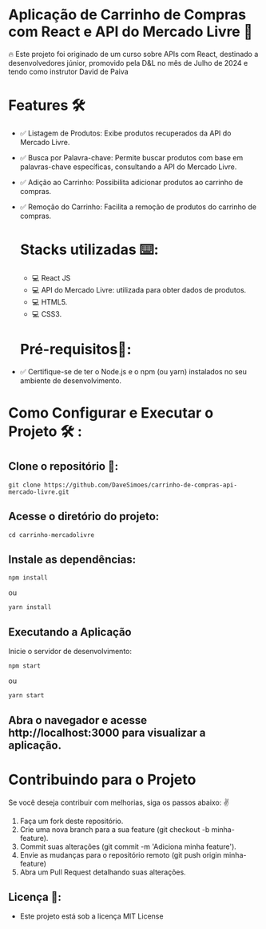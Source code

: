 #  Aplicação de Carrinho de Compras com React e API do Mercado Livre 🚀
🔥 Este projeto foi originado de um curso sobre APIs com React, destinado a desenvolvedores júnior,
promovido pela D&L no mês de Julho de 2024 e tendo como instrutor David de Paiva

# Features  🛠️
- ✅ Listagem de Produtos: Exibe produtos recuperados da API do Mercado Livre.
- ✅ Busca por Palavra-chave: Permite buscar produtos com base em palavras-chave específicas, consultando a API do Mercado Livre.
- ✅ Adição ao Carrinho: Possibilita adicionar produtos ao carrinho de compras.
- ✅ Remoção do Carrinho: Facilita a remoção de produtos do carrinho de compras.

   # Stacks utilizadas ⌨️:

  - 💻 React JS
  - 💻 API do Mercado Livre: utilizada para obter dados de produtos.
  - 💻 HTML5.
  - 💻 CSS3.

  # Pré-requisitos🌟:
- ✅ Certifique-se de ter o Node.js e o npm (ou yarn) instalados no seu ambiente de desenvolvimento.

 # Como Configurar e Executar o Projeto 🛠️ :

 ## Clone o repositório 🌟:
```
git clone https://github.com/DaveSimoes/carrinho-de-compras-api-mercado-livre.git
```

## Acesse o diretório do projeto:

```
cd carrinho-mercadolivre 
```
## Instale as dependências:

```
npm install
```
ou
```
yarn install
```

## Executando a Aplicação
Inicie o servidor de desenvolvimento:
```
npm start
```

ou
```
yarn start
```

## Abra o navegador e acesse http://localhost:3000 para visualizar a aplicação.

# Contribuindo para o Projeto
Se você deseja contribuir com melhorias, siga os passos abaixo: ✌️

 1) Faça um fork deste repositório.
 2) Crie uma nova branch para a sua feature (git checkout -b minha-feature).
 3)  Commit suas alterações (git commit -m 'Adiciona minha feature').
 4) Envie as mudanças para o repositório remoto (git push origin minha-feature)
 5) Abra um Pull Request detalhando suas alterações.

 ## Licença 🔑:
- Este projeto está sob a licença MIT License
